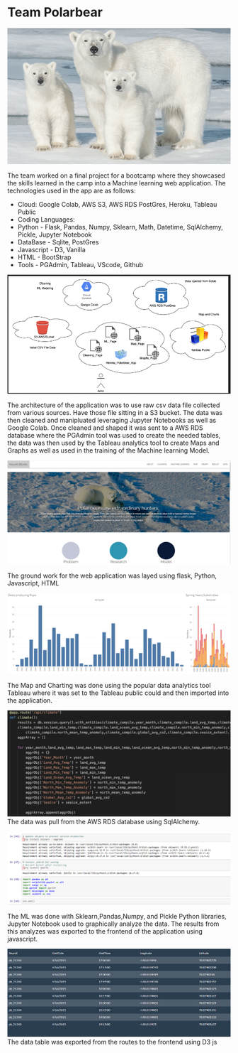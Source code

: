# Team Polarbear

![](Images/pb1.png)

The team worked on a final project for a bootcamp where they showcased the skills learned in the camp into a Machine learning web application. The technologies used in the app are as follows:
* Cloud: Google Colab, AWS S3, AWS RDS PostGres, Heroku, Tableau Public
* Coding Languages: 
* Python - Flask, Pandas, Numpy, Sklearn, Math, Datetime, SqlAlchemy, Pickle, Jupyter Notebook
* DataBase - Sqlite, PostGres 
* Javascript - D3, Vanilla
* HTML - BootStrap
* Tools - PGAdmin, Tableau, VScode, Github

![](Images/diagram.png)

The architecture of the application was to use raw csv data file collected from various sources. Have those file sitting in a S3 bucket. The data was then cleaned and manipluated leveraging Jupyter Notebooks as well as Google Colab. Once cleaned and shaped it was sent to a AWS RDS database where the PGAdmin tool was used to create the needed tables, the data was then used by the Tableau analytics tool to create Maps and Graphs as well as used in the training of the Machine learning Model.

![](Images/wireframe.PNG)

The ground work for the web application was layed using flask, Python, Javascript, HTML

![](Images/tb1.png)

The Map and Charting was done using the popular data analytics tool Tableau where it was set to the Tableau public could and then imported into the application.

![](Images/fl1.PNG)
The data was pull from the AWS RDS database using SqlAlchemy.

![](Images/cl1.PNG)

The ML was done with Sklearn,Pandas,Numpy, and Pickle Python libraries, Jupyter Notebook used to graphically analyze the data. The results from this analyzes was exported to the frontend of the application using javascript.

![](Images/data.png)
The data table was exported from the routes to the frontend using D3 js

